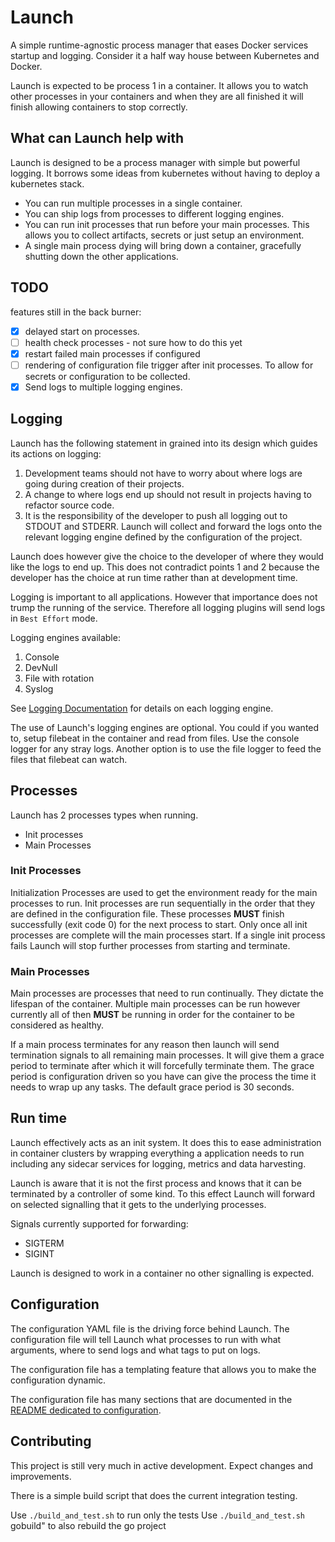 # Launch

A simple runtime-agnostic process manager that eases Docker services startup and logging.
Consider it a half way house between Kubernetes and Docker.

Launch is expected to be process 1 in a container. It allows you to watch other processes in your containers and when they are all finished it will finish allowing containers to stop correctly.

## What can Launch help with

Launch is designed to be a process manager with simple but powerful logging. It borrows some ideas from kubernetes without having to deploy a kubernetes stack.

* You can run multiple processes in a single container.
* You can ship logs from processes to different logging engines.
* You can run init processes that run before your main processes. This allows you to collect artifacts, secrets or just setup an environment.
* A single main process dying will bring down a container, gracefully shutting down the other applications.

## TODO

features still in the back burner:

* [x] delayed start on processes.
* [ ] health check processes - not sure how to do this yet
* [x] restart failed main processes if configured
* [ ] rendering of configuration file trigger after init processes. To allow for secrets or configuration to be collected.
* [x] Send logs to multiple logging engines.

## Logging

Launch has the following statement in grained into its design which guides its actions on logging:

1. Development teams should not have to worry about where logs are going during creation of their projects.
1. A change to where logs end up should not result in projects having to refactor source code.
1. It is the responsibility of the developer to push all logging out to STDOUT and STDERR. Launch will collect and forward the logs onto the relevant logging engine defined by the configuration of the project.

Launch does however give the choice to the developer of where they would like the logs to end up. This does not contradict points 1 and 2 because the developer has the choice at run time rather than at development time.

Logging is important to all applications. However that importance does not trump the running of the service. Therefore all logging plugins will send logs in `Best Effort` mode.

Logging engines available:

1. Console
1. DevNull
1. File with rotation
1. Syslog

See
[Logging Documentation](./READMEs/Logging.MD)
for details on each logging engine.

The use of Launch's logging engines are optional. You could if you wanted to, setup filebeat in the container and read from files.
Use the console logger for any stray logs.
Another option is to use the file logger to feed the files that filebeat can watch.

## Processes

Launch has 2 processes types when running.

* Init processes
* Main Processes

### Init Processes

Initialization Processes are used to get the environment ready for the main processes to run.
Init processes are run sequentially in the order that they are defined in the configuration file.
These processes **MUST** finish successfully (exit code 0) for the next process to start. Only once all init processes are complete will the main processes start. If a single init process fails Launch will stop further processes from starting and terminate.

### Main Processes

Main processes are processes that need to run continually. They dictate the lifespan of the container. Multiple main processes can be run however currently all of then **MUST** be running in order for the container to be considered as healthy.

If a main process terminates for any reason then launch will send termination signals to all remaining main processes. It will give them a grace period to terminate after which it will forcefully terminate them. The grace period is configuration driven so you have can give the process the time it needs to wrap up any tasks. The default grace period is 30 seconds.

## Run time

Launch effectively acts as an init system. It does this to ease administration in container clusters by wrapping everything a application needs to run including any sidecar services for logging, metrics and data harvesting.

Launch is aware that it is not the first process and knows that it can be terminated by a controller of some kind. To this effect Launch will forward on selected signalling that it gets to the underlying processes.

Signals currently supported for forwarding:

* SIGTERM
* SIGINT

Launch is designed to work in a container no other signalling is expected.

## Configuration

The configuration YAML file is the driving force behind Launch. The configuration file will tell Launch what processes to run with what arguments, where to send logs and what tags to put on logs.

The configuration file has a templating feature that allows you to make the configuration dynamic.

The configuration file has many sections that are documented in the
[README dedicated to configuration](./READMEs/ConfigurationFile.MD).

## Contributing

This project is still very much in active development. Expect changes and improvements.

There is a simple build script that does the current integration testing.

Use `./build_and_test.sh` to run only the tests
Use `./build_and_test.sh` gobuild" to also rebuild the go project
